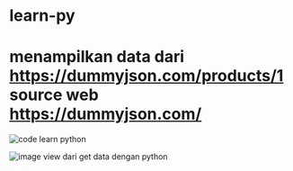 # learn-py
# menampilkan data dari https://dummyjson.com/products/1 source web https://dummyjson.com/


![code learn python](https://github.com/ugunNet21/learn-python/assets/45864165/117406e1-7537-4273-b8f3-88d26363c12a)

![image view dari get data dengan python](https://github.com/ugunNet21/learn-python/assets/45864165/f6425537-1e70-4c65-b929-66bc7a7700c7)
